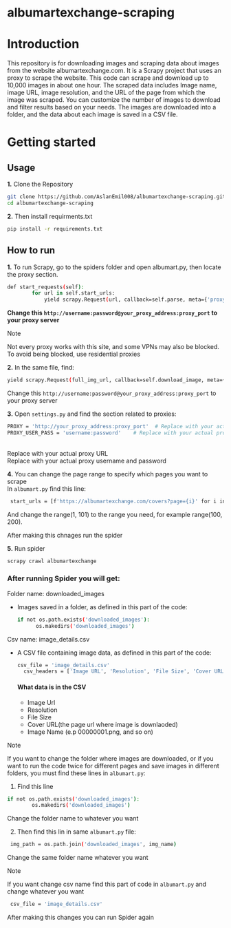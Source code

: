 # albumartexchange-scraping

# Introduction
This repository is for downloading images and scraping data about images from the website albumartexchange.com.
It is a Scrapy project that uses an proxy to scrape the website.
This code can scrape and download up to 10,000 images in about one hour.
The scraped data includes Image name, image URL, image resolution, and the URL of the page from which the image was scraped.
You can customize the number of images to download and filter results based on your needs.
The images are downloaded into a folder, and the data about each image is saved in a CSV file.



# Getting started
## Usage

**1.** Clone the Repository
```bash
git clone https://github.com/AslanEmil008/albumartexchange-scraping.git
cd albumartexchange-scraping
```
**2.** Then install requirments.txt
```bash
pip install -r requirements.txt
```

## How to run
**1.** To run Scrapy, go to the spiders folder and open albumart.py, then locate the proxy section.
```bash
def start_requests(self):
        for url in self.start_urls:
            yield scrapy.Request(url, callback=self.parse, meta={'proxy':''http://username:password@your_proxy_address:proxy_port'})
```
<b>Change this `http://username:password@your_proxy_address:proxy_port` to your proxy server</b>

> [!NOTE]
> Not every proxy works with this site, and some VPNs may also be blocked.
> To avoid being blocked, use residential proxies

**2.** In the same file, find:
```bash
yield scrapy.Request(full_img_url, callback=self.download_image, meta={'img_counter': img_counter, 'proxy': 'http://username:password@your_proxy_address:proxy_port'})
```
Change this `http://username:password@your_proxy_address:proxy_port` to your proxy server


**3.** Open `settings.py` and find the section related to proxies:
```bash
PROXY = 'http://your_proxy_address:proxy_port'  # Replace with your actual proxy URL
PROXY_USER_PASS = 'username:password'    # Replace with your actual proxy username and password
```
<br>
Replace with your actual proxy URL <br>
Replace with your actual proxy username and password <br>

**4.** You can change the page range to specify which pages you want to scrape <br>
In `albumart.py` find this line:
```bash
 start_urls = [f'https://albumartexchange.com/covers?page={i}' for i in range(1, 101)]
```
And change the range(1, 101) to the range you need, for example range(100, 200). <br>

After making this chnages run the spider

**5.** Run spider
```bash
scrapy crawl albumartexchange
```


### After running Spider you will get:
Folder name: downloaded_images
- Images saved in a folder, as defined in this part of the code:
  ```bash
  if not os.path.exists('downloaded_images'): 
        os.makedirs('downloaded_images')
  ```
Csv name: image_details.csv
- A CSV file containing image data, as defined in this part of the code:
  
  ```bash
  csv_file = 'image_details.csv' 
    csv_headers = ['Image URL', 'Resolution', 'File Size', 'Cover URL', 'Image Name']

  ```

  #### What data is in the CSV
  - Image Url
  - Resolution
  - File Size
  - Cover URL(the page url where image is downlaoded)
  - Image Name (e.p 00000001.png, and so on)



> [!NOTE]
>If you want to change the folder where images are downloaded, or if you want to run the code twice for different pages and save images in different folders, you must find these lines in `albumart.py`:
1. Find this line
```bash
if not os.path.exists('downloaded_images'): 
        os.makedirs('downloaded_images')
```
Change the folder name to whatever you want <br>

2. Then find this lin in same `albumart.py` file:
```bash
 img_path = os.path.join('downloaded_images', img_name) 
```
Change the same folder name whatever you want 

> [!NOTE]
> If you want change csv name find this part of code in `albumart.py` and change whatever you want
```bash
 csv_file = 'image_details.csv'
```
After making this changes you can run Spider again




